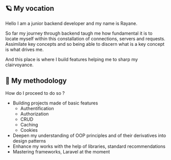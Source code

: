 ## 🪐 My vocation
Hello I am a junior backend developer and my name is Rayane.

So far my journey through backend taugh me how fundamental it is to locate myself within this constallation of connections, servers and requests. Assimilate key concepts and so being able to discern what is a key concept is what drives me. 

And this place is where I build features helping me to sharp my clairvoyance. 

## 🔭 My methodology

How do I proceed to do so ?

* Building projects made of basic features
  - Authentification
  - Authorization
  - CRUD
  - Caching
  - Cookies
* Deepen my understanding of OOP principles and of their derivatives into design patterns 
* Enhance my works with the help of libraries, standard recommendations
* Mastering frameworks, Laravel at the moment
